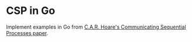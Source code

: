 # CSP in Go

Implement examples in Go from [C.A.R. Hoare's Communicating Sequential Processes paper](https://en.wikipedia.org/wiki/Communicating_sequential_processes).
